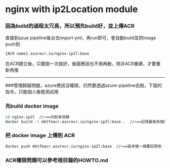 # nginx with ip2Location module

### 因為build的過程太冗長，所以預先build好，並上傳ACR

直接到azue pipeline後台去import yml，再run即可，會自動build並把image push到 

```
{ACR name}.azurecr.io/nginx-ip2l:base
```

在ACR建立後，只要跑一次就好，後面應該也不用再動，除非ACR重建，才要重新再推


---

###管理歸屬問題，azure應該沒權限，仍然要透過azure-pipeline去跑，下面的指令，只能個人帳號測試用

### 先build docker image

```sh
cd nginx-ip2l  //<==切到本目錄
docker build -t mktfeacr.azurecr.io/nginx-ip2l:base .  //<==記得最後有個點，版本號記得改
```

### 把 docker image 上傳到 ACR

```sh
docker push mktfeacr.azurecr.io/nginx-ip2l:base  //<==版本號一樣要記得改
```

### ACR權限問題可以參考根目錄的HOWTO.md
